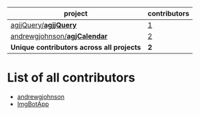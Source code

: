 project|contributors
-------|------------
[agjjQuery/**agjjQuery**](https://github.com/agjjQuery/agjjQuery)|[1](https://github.com/agjjQuery/agjjQuery/graphs/contributors)
[andrewgjohnson/**agjCalendar**](https://github.com/andrewgjohnson/agjCalendar)|[2](https://github.com/andrewgjohnson/agjCalendar/graphs/contributors)
**Unique contributors across all projects**|**2**

# List of all contributors

 * [andrewgjohnson](https://github.com/andrewgjohnson)
 * [ImgBotApp](https://github.com/ImgBotApp)
